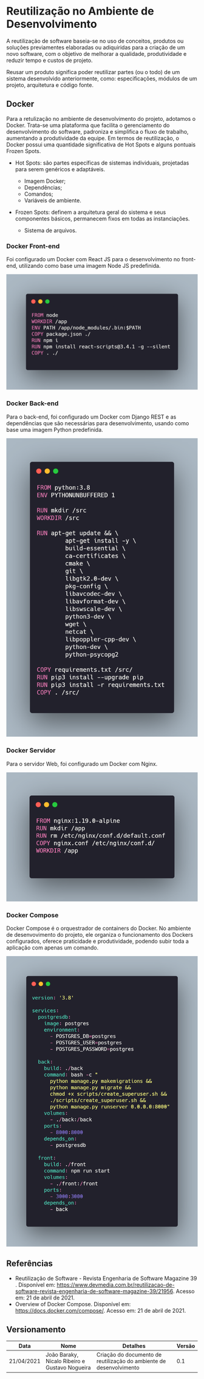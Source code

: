 # Reutilização no Ambiente de Desenvolvimento

A reutilização de software baseia-se no uso de conceitos, produtos ou soluções previamentes elaboradas ou adiquiridas para a criação de um novo software, com o objetivo de melhorar a qualidade, produtividade e reduzir tempo e custos de projeto.

Reusar um produto significa poder reutilizar partes (ou o todo) de um sistema desenvolvido anteriormente, como: especificações, módulos de um projeto, arquitetura e código fonte. 

## Docker

Para a retulização no ambiente de desenvolvimento do projeto, adotamos o Docker. Trata-se uma plataforma que facilita o gerenciamento do desenvolvimento do software, padroniza e simplifica o fluxo de trabalho, aumentando a produtividade da equipe. Em termos de reutilização, o Docker possui uma quantidade significativa de Hot Spots e alguns pontuais Frozen Spots.

- Hot Spots: são partes específicas de sistemas individuais, projetadas para serem genéricos e adaptáveis.
    - Imagem Docker;
    - Dependências;
    - Comandos;
    - Variáveis de ambiente.

- Frozen Spots: definem a arquitetura geral do sistema e seus componentes básicos, permanecem fixos em todas as instanciações.
    - Sistema de arquivos.

### Docker Front-end

Foi configurado um Docker com React JS para o desenvolvimento no front-end, utilizando como base uma imagem Node JS predefinida.

![frontend](imagens/docker_frontend.png)

### Docker Back-end

Para o back-end, foi configurado um Docker com Django REST e as dependências que são necessárias para desenvolvimento, usando como base uma imagem Python predefinida. 

![backend](imagens/docker_backend.png)

### Docker Servidor

Para o servidor Web, foi configurado um Docker com Nginx.

![servidor](imagens/docker_servidor.png)

### Docker Compose

Docker Compose é o orquestrador de containers do Docker. No ambiente de desenvovimento do projeto, ele organiza o funcionamento dos Dockers configurados, oferece praticidade e produtividade, podendo subir toda a aplicação com apenas um comando.

![compose](imagens/docker_compose.png)

## Referências

- Reutilização de Software - Revista Engenharia de Software Magazine 39 . Disponível em: <https://www.devmedia.com.br/reutilizacao-de-software-revista-engenharia-de-software-magazine-39/21956>. Acesso em: 21 de abril de 2021.
- Overview of Docker Compose. Disponível em: <https://docs.docker.com/compose/>. Acesso em: 21 de abril de 2021.

## Versionamento

| Data | Nome | Detalhes | Versão |
| ---- | ---- | -------- | ------ |
| 21/04/2021 | João Baraky, Nícalo Ribeiro e Gustavo Nogueira | Criação do documento de reutilização do ambiente de desenvolvimento | 0.1 |

